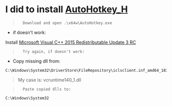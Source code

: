 # I did to install [AutoHotkey_H](https://hotkeyit.github.io/v2/) 

>       Download and open .\x64w\AutoHotkey.exe 

* if doesn't work:

Install [Microsoft Visual C++ 2015 Redistributable Update 3 RC](https://www.microsoft.com/en-us/download/confirmation.aspx?id=52685)

>       Try again, if doesn't work:

* Copy missing dll from: 
```
C:\Windows\System32\DriverStore\FileRepository\iclsclient.inf_amd64_183917c66152901d\lib
```
> My case is: vcruntime140_1.dll


>       Paste copied dlls to:

```
C:\Windows\System32
```
